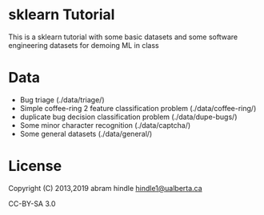 # sklearn Tutorial

This is a sklearn tutorial with some basic datasets and some software engineering datasets for demoing ML in class

# Data

* Bug triage (./data/triage/)
* Simple coffee-ring 2 feature classification problem (./data/coffee-ring/)
* duplicate bug decision classification problem  (./data/dupe-bugs/)
* Some minor character recognition (./data/captcha/)
* Some general datasets (./data/general/)

# License

Copyright (C) 2013,2019 abram hindle <hindle1@ualberta.ca>

CC-BY-SA 3.0
